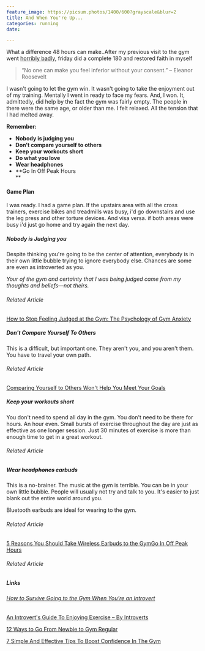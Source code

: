 ```yaml
---
feature_image: https://picsum.photos/1400/600?grayscale&blur=2
title: And When You're Up...
categories: running
date: 

---
```

What a difference 48 hours can make..After my previous visit to the gym went [horribly badly](https://blog.thisispaddys.space/running/2021/08/12/a-running-low/ "Running low"), friday did a complete 180 and restored faith in myself

> “No one can make you feel inferior without your consent.” – Eleanor Roosevelt

I wasn't going to let the gym win. It wasn't going to take the enjoyment out of my training. Mentally I went in ready to face my fears. And, I won. It, admittedly, did help by the fact the gym was fairly empty. The people in there were the same age, or older than me. I felt relaxed. All the tension that I had melted away.  

**Remember:**

* **Nobody is judging you**
* **Don’t compare yourself to others**
* **Keep your workouts short**
* **Do what you love**
* **Wear headphones**
* **Go In Off Peak Hours  
  ** 

#### Game Plan

I was ready. I had a game plan. If the upstairs area with all the cross trainers, exercise bikes and treadmills was busy, i'd go downstairs and use the leg press and other torture devices. And visa versa. if both areas were busy i'd just go home and try again the next day.

##### Nobody is Judging you

Despite thinking you're going to be the center of attention, everybody is in their own little bubble trying to ignore everybody else. Chances are some are even as introverted as you.

_Your of the gym and certainty that I was being judged came from my thoughts and beliefs—not theirs._

###### Related Article

[How to Stop Feeling Judged at the Gym: The Psychology of Gym Anxiety](http://routineexcellence.com/stop-feeling-judged-gym-psychology-gym-anxiety/ "How to Stop Feeling Judged at the Gym: The Psychology of Gym Anxiety")

##### Don't Compare Yourself To Others

This is a difficult, but important one. They aren't you, and you aren't them. You have to travel your own path.

###### Related Article

[Comparing Yourself to Others Won't Help You Meet Your Goals](https://www.self.com/story/comparing-yourself-to-others-wont-help-you-meet-your-goals "Comparing Yourself to Others Won't Help You Meet Your Goals")

##### Keep your workouts short

You don't need to spend all day in the gym. You don't need to be there for hours. An hour even. Small bursts of exercise throughout the day are just as effective as one longer session. Just 30 minutes of exercise is more than enough time to get in a great workout.

###### Related Article

##### Wear ~~headphones~~ earbuds

This is a no-brainer. The music at the gym is terrible. You can be in your own little bubble. People will usually not try and talk to you. It's easier to just blank out the entire world around you.

Bluetooth earbuds are ideal for wearing to the gym.

###### Related Article

[5 Reasons You Should Take Wireless Earbuds to the GymGo In Off Peak Hours](https://blog.taotronics.com/headphones/5-reasons-take-wireless-earbuds-to-gym/ "5 Reasons You Should Take Wireless Earbuds to the Gym")

###### Related Article

##### Links  

###### [How to Survive Going to the Gym When You’re an Introvert](https://introvertdear.com/news/how-to-survive-going-to-the-gym-when-youre-an-introvert/ "How to Survive Going to the Gym When You’re an Introvert")

[An Introvert's Guide To Enjoying Exercise – By Introverts](https://www.huffingtonpost.co.uk/entry/an-introverts-guide-to-enjoying-exercise-by-introverts_uk_5e299860c5b6779e9c2e8159 "An Introvert's Guide To Enjoying Exercise – By Introverts")

[12 Ways to Go From Newbie to Gym Regular](https://www.self.com/story/gym-tips-to-gain-confidence "12 Ways to Go From Newbie to Gym Regular")

[7 Simple And Effective Tips To Boost Confidence In The Gym](https://femalefitnesssystems.com/improve-confidence-in-the-gym/ "7 Simple And Effective Tips To Boost Confidence In The Gym")